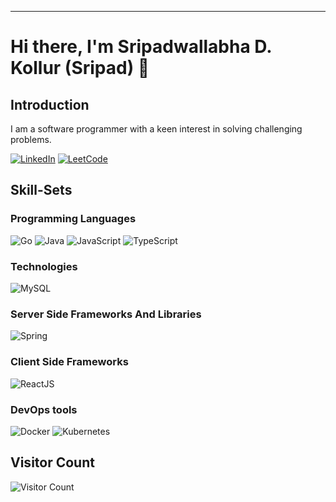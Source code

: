 ---
# Hi there, I'm Sripadwallabha D. Kollur (Sripad) 👋
## Introduction
<p>
I am a software programmer with a keen interest in solving challenging problems. 
</p>
<p>
    <a href="https://www.linkedin.com/in/sripadkollur/"><img src="https://img.shields.io/badge/-LinkedIn-black?style=for-the-badge&logo=linkedin&logoColor=0077B5&color=black" alt="LinkedIn"></a>
    <a href="https://leetcode.com/sripadkollur/"><img src="https://img.shields.io/badge/-Leetcode-black?style=for-the-badge&logo=leetcode&logoColor=F89F1B" alt="LeetCode"></a>
</p>

## Skill-Sets
### Programming Languages
<p>
	<span>
    <img src="https://img.shields.io/badge/-Go-white?logo=go&logoColor=00ADD8&color=black&style=for-the-badge" alt="Go">
    <img src="https://img.shields.io/badge/-Java-white?logo=java&logoColor=007396&color=black&style=for-the-badge" alt="Java">
    <img src="https://img.shields.io/badge/-JavaScript-white?logo=javascript&logoColor=F7DF1E&color=black&style=for-the-badge" alt="JavaScript">
    <img src="https://img.shields.io/badge/-TypeScript-white?logo=typescript&logoColor=007ACC&color=black&style=for-the-badge" alt="TypeScript">
  </span>
</p>

### Technologies
<p>
    <span>
    <img src="https://img.shields.io/badge/-MySQL-white?logo=mysql&logoColor=4479A1&color=black&style=for-the-badge" alt="MySQL">
  </span>
</p>

### Server Side Frameworks And Libraries
<p>
    <span>
    <img src="https://img.shields.io/badge/-Spring-white?logo=spring&logoColor=6DB33F&color=black&style=for-the-badge" alt="Spring">
  </span>
</p>

### Client Side Frameworks
<p>
	<span>
    <img src="https://img.shields.io/badge/-ReactJS-white?logo=react&logoColor=61DAFB&color=black&style=for-the-badge" alt="ReactJS">
  </span>
</p>

### DevOps tools
<p>
	<span>
    <img src="https://img.shields.io/badge/-Docker-white?logo=docker&logoColor=496ED&color=black&style=for-the-badge" alt="Docker">
    <img src="https://img.shields.io/badge/-Kubernetes-white?logo=kubernetes&logoColor=326CE5&color=black&style=for-the-badge" alt="Kubernetes">
  </span>
</p>

## Visitor Count
![Visitor Count](https://profile-counter.glitch.me/sripadkollur/count.svg)

<!--
**sripadkollur/sripadkollur** is a ✨ _special_ ✨ repository because its `README.md` (this file) appears on your GitHub profile.

Here are some ideas to get you started:

- 🔭 I’m currently working on ...
- 🌱 I’m currently learning ...
- 👯 I’m looking to collaborate on ...
- 🤔 I’m looking for help with ...
- 💬 Ask me about ...
- 📫 How to reach me: ...
- 😄 Pronouns: ...
- ⚡ Fun fact: ...
-->
